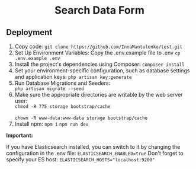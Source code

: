 <h1 align="center">Search Data Form</h1>

## Deployment

<ol type="1">
<li> 
Copy code:
<code>git clone https://github.com/InnaMantulenko/test.git</code>
</li>

<li>
Set Up Environment Variables: Copy the .env.example file to .env 
<code>cp .env.example .env</code>
</li>

<li>
Install the project's dependencies using Composer:
<code>composer install</code>
</li>

<li>
Set your environment-specific configuration, such as database settings and application keys:
<code>php artisan key:generate</code>
</li>

<li>
Run Database Migrations and Seeders:
<code>
php artisan migrate --seed
</code>
</li>

<li>
Make sure the appropriate directories are writable by the web server user:

<code>
chmod -R 775 storage bootstrap/cache
</code>
<code>
chown -R www-data:www-data storage bootstrap/cache
</code>
</li>

<li>
Install npm:
<code>npm i</code>
<code>npm run dev</code>
</li>

</ol>

<b>Important:</b>
<p>
If you have Elasticsearch installed, you can switch to it by changing the configuration in the .env file:
<code>ELASTICSEARCH_ENABLED=true</code>
Don't forget to specify your ES host:
<code>ELASTICSEARCH_HOSTS="localhost:9200"</code>
</p>
